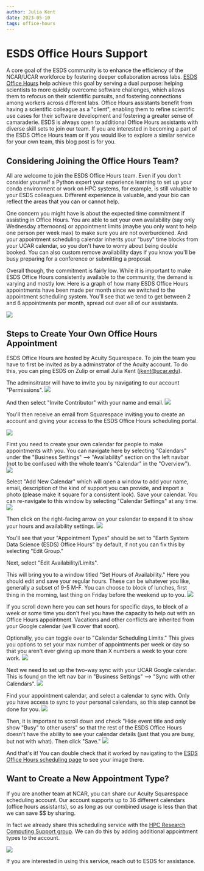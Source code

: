 ```yaml
---
author: Julia Kent
date: 2023-05-10
tags: office-hours
---
```


# ESDS Office Hours Support

A core goal of the ESDS community is to enhance the efficiency of the NCAR/UCAR workforce by fostering deeper collaboration across labs. [ESDS Office Hours](office-hours-appointments) help achieve this goal by serving a dual purpose: helping scientists to more quickly overcome software challenges, which allows them to refocus on their scientific pursuits, and fostering connections among workers across different labs. Office Hours assistants benefit from having a scientific colleague as a "client", enabling them to refine scientific use cases for their software development and fostering a greater sense of camaraderie. ESDS is always open to additional Office Hours assistants with diverse skill sets to join our team. If you are interested in becoming a part of the ESDS Office Hours team or if you would like to explore a similar service for your own team, this blog post is for you.

## Considering Joining the Office Hours Team?

All are welcome to join the ESDS Office Hours team. Even if you don't consider yourself a Python expert your experience learning to set up your conda environment or work on HPC systems, for example, is still valuable to your ESDS colleagues. Different experience is valuable, and your bio can reflect the areas that you can or cannot help.

One concern you might have is about the expected time commitment if assisting in Office Hours. You are able to set your own availability (say only Wednesday afternoons) or appointment limits (maybe you only want to help one person per week max) to make sure you are not overburdened. And your appointment scheduling calendar inherits your "busy" time blocks from your UCAR calendar, so you don't have to worry about being double booked. You can also custom remove availability days if you know you'll be busy preparing for a conference or submitting a proposal.

Overall though, the commitment is fairly low. While it is important to make ESDS Office Hours consistently available to the community, the demand is varying and mostly low. Here is a graph of how many ESDS Office Hours appointments have been made per month since we switched to the appointment scheduling system. You'll see that we tend to get between 2 and 6 appointments per month, spread out over all of our assistants.

![](../images/office-hours-help/appointmentsummary.png)

## Steps to Create Your Own Office Hours Appointment

ESDS Office Hours are hosted by Acuity Squarespace. To join the team you have to first be invited as by a adminstrator of the Acuity account. To do this, you can ping ESDS on Zulip or email Julia Kent (jkent@ucar.edu).

The adminsitrator will have to invite you by navigating to our account "Permissions".
![](../images/office-hours-help/permissions.png)

And then select "Invite Contributor" with your name and email.
![](../images/office-hours-help/invitecontributor.png)

You'll then receive an email from Squarespace inviting you to create an account and giving your access to the ESDS Office Hours scheduling portal.

![](../images/office-hours-help/navbar.png)

First you need to create your own calendar for people to make appointments with you. You can navigate here by selecting "Calendars" under the "Business Settings" --> "Availability" section on the left navbar (not to be confused with the whole team's "Calendar" in the "Overview").
![](../images/office-hours-help/calendars.png)

Select "Add New Calendar" which will open a window to add your name, email, description of the kind of support you can provide, and import a photo (please make it square for a consistent look). Save your calendar. You can re-navigate to this window by selecting "Calendar Settings" at any time.
![](../images/office-hours-help/calendarsettings.png)

Then click on the right-facing arrow on your calendar to expand it to show your hours and availability settings.
![](../images/office-hours-help/setavailabilitylimits.png)

You'll see that your "Appointment Types" should be set to "Earth System Data Science (ESDS) Office Hours" by default, if not you can fix this by selecting "Edit Group."

Next, select "Edit Availability/Limits".

This will bring you to a window titled "Set Hours of Availability." Here you should edit and save your regular hours. These can be whatever you like, generally a subset of 9-5 M-F. You can choose to block of lunches, first thing in the morning, last thing on Friday before the weekend up to you.
![](../images/office-hours-help/sethours.png)

If you scroll down here you can set hours for specific days, to block of a week or some time you don't feel you have the capacity to help out with an Office Hours appointment. Vacations and other conflicts are inherited from your Google calendar (we'll cover that soon).

Optionally, you can toggle over to "Calendar Scheduling Limits." This gives you options to set your max number of appointments per week or day so that you aren't ever giving up more than X numbers a week to your core work.
![](../images/office-hours-help/limits.png)

Next we need to set up the two-way sync with your UCAR Google calendar. This is found on the left nav bar in "Business Settings" --> "Sync with other Calendars".
![](../images/office-hours-help/sync.png)

Find your appointment calendar, and select a calendar to sync with. Only you have access to sync to your personal calendars, so this step cannot be done for you.
![](../images/office-hours-help/selectcalendar.png)

Then, it is important to scroll down and check "Hide event title and only show "Busy" to other users" so that the rest of the ESDS Office Hours doesn't have the ability to see your calendar details (just that you are busy, but not with what). Then click "Save."
![](../images/office-hours-help/hidetitles.png)

And that's it! You can double check that it worked by navigating to the [ESDS Office Hours scheduling page](office-hours/) to see your image there.

## Want to Create a New Appointment Type?

If you are another team at NCAR, you can share our Acuity Squarespace scheduling account. Our account supports up to 36 different calendars (office hours assistants), so as long as our combined usage is less than that we can save $$ by sharing.

In fact we already share this scheduling service with the [HPC Research Computing Support group](https://arc.ucar.edu/knowledge_base/121077762). We can do this by adding additional appointment types to the account.

![](../images/office-hours-help/appointment_types.png)

If you are interested in using this service, reach out to ESDS for assistance.
